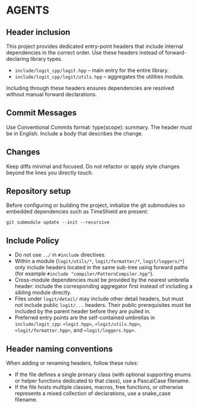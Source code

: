# AGENTS

## Header inclusion
This project provides dedicated entry-point headers that include internal dependencies in the correct order. Use these headers instead of forward-declaring library types.

* `include/logit_cpp/logit.hpp` – main entry for the entire library.
* `include/logit_cpp/logit/utils.hpp` – aggregates the utilities module.

Including through these headers ensures dependencies are resolved without manual forward declarations.

## Commit Messages
Use Conventional Commits format: type(scope): summary.
The header must be in English.
Include a body that describes the change.

## Changes
Keep diffs minimal and focused.
Do not refactor or apply style changes beyond the lines you directly touch.

## Repository setup
Before configuring or building the project, initialize the git submodules so
embedded dependencies such as TimeShield are present:

```
git submodule update --init --recursive
```

## Include Policy
- Do not use `../` in `#include` directives.
- Within a module (`logit/utils/*`, `logit/formatter/*`, `logit/loggers/*`) only include headers located in the same sub-tree using forward paths (for example `#include "compiler/PatternCompiler.hpp"`).
- Cross-module dependencies must be provided by the nearest umbrella header: include the corresponding aggregator first instead of including a sibling module directly.
- Files under `logit/detail/` may include other detail headers, but must not include public `logit/...` headers. Their public prerequisites must be included by the parent header before they are pulled in.
- Preferred entry points are the self-contained umbrellas in `include/logit_cpp`: `<logit.hpp>`, `<logit/utils.hpp>`, `<logit/formatter.hpp>`, and `<logit/loggers.hpp>`.

## Header naming conventions
When adding or renaming headers, follow these rules:

* If the file defines a single primary class (with optional supporting enums or helper functions dedicated to that class), use a PascalCase filename.
* If the file hosts multiple classes, macros, free functions, or otherwise represents a mixed collection of declarations, use a snake_case filename.
